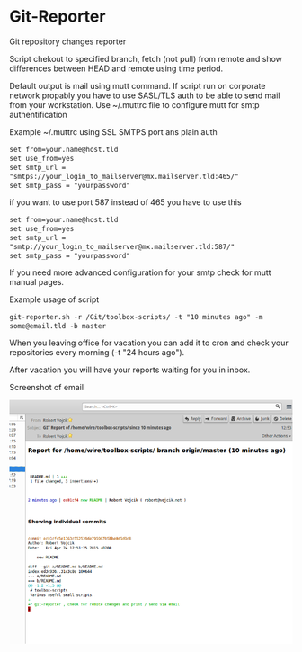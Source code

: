 # Git-Reporter

Git repository changes reporter

Script chekout to specified branch, fetch (not pull) from remote 
and show differences between HEAD and remote using time period.

Default output is mail using mutt command. If script run on corporate
network propably you have to use SASL/TLS auth to be able to send
mail from your workstation.
Use ~/.muttrc file to configure mutt for smtp authentification

Example ~/.muttrc using SSL SMTPS port ans plain auth
```
set from=your.name@host.tld
set use_from=yes
set smtp_url = "smtps://your_login_to_mailserver@mx.mailserver.tld:465/"
set smtp_pass = "yourpassword"
```

if you want to use port 587 instead of 465 you have to use this
```
set from=your.name@host.tld
set use_from=yes
set smtp_url = "smtp://your_login_to_mailserver@mx.mailserver.tld:587/"
set smtp_pass = "yourpassword"
```


If you need more advanced configuration for your smtp check for mutt
manual pages.

Example usage of script
```
git-reporter.sh -r /Git/toolbox-scripts/ -t "10 minutes ago" -m some@email.tld -b master
```
When you leaving office for vacation you can add it to cron and check your 
repositories every morning (-t "24 hours ago"). 

After vacation you will have your reports waiting for you in inbox.

Screenshot of email

![Alt text](https://raw.githubusercontent.com/rvojcik/toolbox-scripts/master/git-reporter/images/git-reporter.png "Screenshot")
